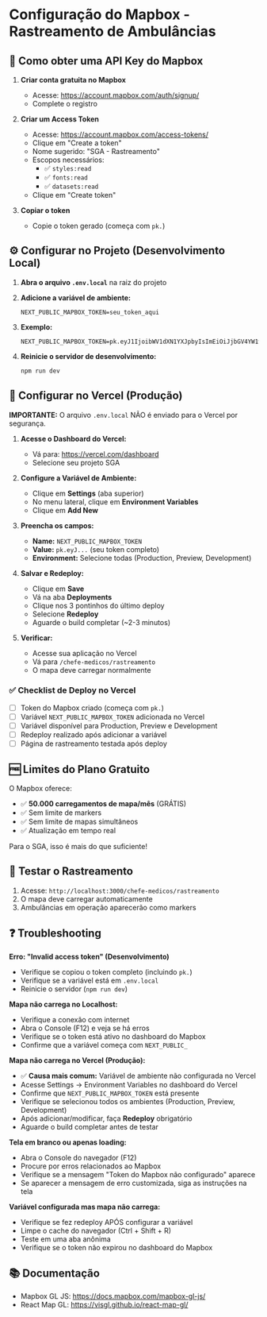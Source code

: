 # Configuração do Mapbox - Rastreamento de Ambulâncias

## 📍 Como obter uma API Key do Mapbox

1. **Criar conta gratuita no Mapbox**
   - Acesse: https://account.mapbox.com/auth/signup/
   - Complete o registro

2. **Criar um Access Token**
   - Acesse: https://account.mapbox.com/access-tokens/
   - Clique em "Create a token"
   - Nome sugerido: "SGA - Rastreamento"
   - Escopos necessários:
     - ✅ `styles:read`
     - ✅ `fonts:read`
     - ✅ `datasets:read`
   - Clique em "Create token"

3. **Copiar o token**
   - Copie o token gerado (começa com `pk.`)

## ⚙️ Configurar no Projeto (Desenvolvimento Local)

1. **Abra o arquivo `.env.local`** na raiz do projeto

2. **Adicione a variável de ambiente:**
   ```env
   NEXT_PUBLIC_MAPBOX_TOKEN=seu_token_aqui
   ```

3. **Exemplo:**
   ```env
   NEXT_PUBLIC_MAPBOX_TOKEN=pk.eyJ1IjoibWV1dXN1YXJpbyIsImEiOiJjbGV4YW1wbGUxMjM0NTYifQ.exemplo_token_aqui
   ```

4. **Reinicie o servidor de desenvolvimento:**
   ```bash
   npm run dev
   ```

## 🚀 Configurar no Vercel (Produção)

**IMPORTANTE:** O arquivo `.env.local` NÃO é enviado para o Vercel por segurança.

1. **Acesse o Dashboard do Vercel:**
   - Vá para: https://vercel.com/dashboard
   - Selecione seu projeto SGA

2. **Configure a Variável de Ambiente:**
   - Clique em **Settings** (aba superior)
   - No menu lateral, clique em **Environment Variables**
   - Clique em **Add New**

3. **Preencha os campos:**
   - **Name:** `NEXT_PUBLIC_MAPBOX_TOKEN`
   - **Value:** `pk.eyJ...` (seu token completo)
   - **Environment:** Selecione todas (Production, Preview, Development)

4. **Salvar e Redeploy:**
   - Clique em **Save**
   - Vá na aba **Deployments**
   - Clique nos 3 pontinhos do último deploy
   - Selecione **Redeploy**
   - Aguarde o build completar (~2-3 minutos)

5. **Verificar:**
   - Acesse sua aplicação no Vercel
   - Vá para `/chefe-medicos/rastreamento`
   - O mapa deve carregar normalmente

### ✅ Checklist de Deploy no Vercel

- [ ] Token do Mapbox criado (começa com `pk.`)
- [ ] Variável `NEXT_PUBLIC_MAPBOX_TOKEN` adicionada no Vercel
- [ ] Variável disponível para Production, Preview e Development
- [ ] Redeploy realizado após adicionar a variável
- [ ] Página de rastreamento testada após deploy

## 🆓 Limites do Plano Gratuito

O Mapbox oferece:
- ✅ **50.000 carregamentos de mapa/mês** (GRÁTIS)
- ✅ Sem limite de markers
- ✅ Sem limite de mapas simultâneos
- ✅ Atualização em tempo real

Para o SGA, isso é mais do que suficiente!

## 🧪 Testar o Rastreamento

1. Acesse: `http://localhost:3000/chefe-medicos/rastreamento`
2. O mapa deve carregar automaticamente
3. Ambulâncias em operação aparecerão como markers

## ❓ Troubleshooting

**Erro: "Invalid access token" (Desenvolvimento)**
- Verifique se copiou o token completo (incluindo `pk.`)
- Verifique se a variável está em `.env.local`
- Reinicie o servidor (`npm run dev`)

**Mapa não carrega no Localhost:**
- Verifique a conexão com internet
- Abra o Console (F12) e veja se há erros
- Verifique se o token está ativo no dashboard do Mapbox
- Confirme que a variável começa com `NEXT_PUBLIC_`

**Mapa não carrega no Vercel (Produção):**
- ✅ **Causa mais comum:** Variável de ambiente não configurada no Vercel
- Acesse Settings → Environment Variables no dashboard do Vercel
- Confirme que `NEXT_PUBLIC_MAPBOX_TOKEN` está presente
- Verifique se selecionou todos os ambientes (Production, Preview, Development)
- Após adicionar/modificar, faça **Redeploy** obrigatório
- Aguarde o build completar antes de testar

**Tela em branco ou apenas loading:**
- Abra o Console do navegador (F12)
- Procure por erros relacionados ao Mapbox
- Verifique se a mensagem "Token do Mapbox não configurado" aparece
- Se aparecer a mensagem de erro customizada, siga as instruções na tela

**Variável configurada mas mapa não carrega:**
- Verifique se fez redeploy APÓS configurar a variável
- Limpe o cache do navegador (Ctrl + Shift + R)
- Teste em uma aba anônima
- Verifique se o token não expirou no dashboard do Mapbox

## 📚 Documentação

- Mapbox GL JS: https://docs.mapbox.com/mapbox-gl-js/
- React Map GL: https://visgl.github.io/react-map-gl/
